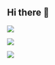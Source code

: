 ## Hi there 👋

![](https://github-readme-stats.vercel.app/api?username=FilippoPaganelli&theme=gruvbox&hide_border=false&include_all_commits=true&count_private=true)
<!-- ![](https://github-readme-streak-stats.herokuapp.com/?user=FilippoPaganelli&theme=dark&hide_border=false)<br/> -->
![](https://github-readme-stats.vercel.app/api/top-langs/?username=FilippoPaganelli&theme=gruvbox&hide_border=false&include_all_commits=true&count_private=true&exclude_repo=FilippoPaganelli.github.io&langs_count=8&layout=compact&hide=HTML)

[![](https://visitcount.itsvg.in/api?id=FilippoPaganelli&icon=0&color=3)](https://visitcount.itsvg.in)
